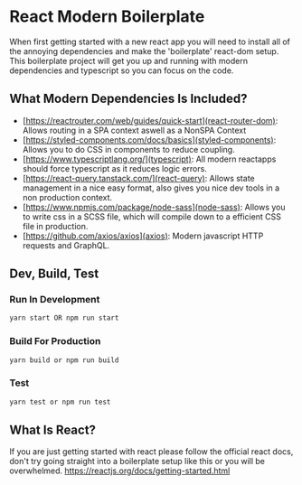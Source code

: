 # React Modern Boilerplate

When first getting started with a new react app you will need to install all of the annoying dependencies and make the 'boilerplate' react-dom setup.
This boilerplate project will get you up and running with modern dependencies and typescript so you can focus on the code.

## What Modern Dependencies Is Included?
- [https://reactrouter.com/web/guides/quick-start](react-router-dom): Allows routing in a SPA context aswell as a NonSPA Context
- [https://styled-components.com/docs/basics](styled-components): Allows you to do CSS in components to reduce coupling.
- [https://www.typescriptlang.org/](typescript): All modern reactapps should force typescript as it reduces logic errors.
- [https://react-query.tanstack.com/](react-query): Allows state management in a nice easy format, also gives you nice dev tools in a non production context.
- [https://www.npmjs.com/package/node-sass](node-sass): Allows you to write css in a SCSS file, which will compile down to a efficient CSS file in production.
- [https://github.com/axios/axios](axios): Modern javascript HTTP requests and GraphQL.

## Dev, Build, Test
### Run In Development
```sh
yarn start OR npm run start
```
### Build For Production
```sh
yarn build or npm run build
```
### Test
```sh
yarn test or npm run test
```

## What Is React?

If you are just getting started with react please follow the official react docs, don't try going straight into a boilerplate setup like this or you will be overwhelmed.
https://reactjs.org/docs/getting-started.html